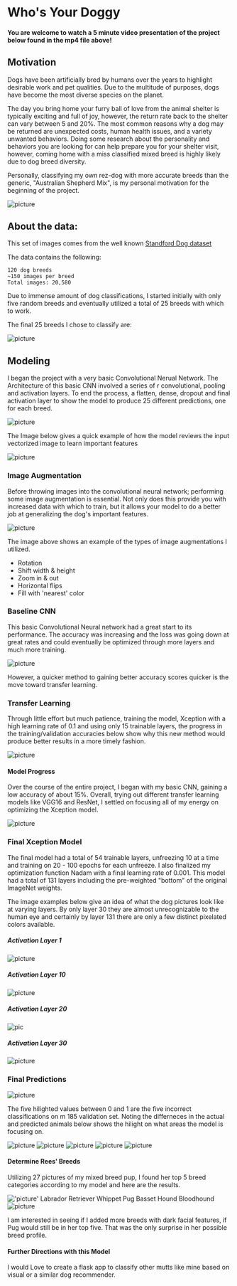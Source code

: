 # Who's Your Doggy
#### You are welcome to watch a **5 minute video** presentation of the project below found in the mp4 file above!

## Motivation

Dogs have been artificially bred by humans over the years to highlight desirable work and pet qualities. Due to the multitude of purposes, dogs have become the most diverse species on the planet.

The day you bring home your furry ball of love from the animal shelter is typically exciting and full of joy, however, the return rate back to the shelter can vary between 5 and 20%. The most common reasons why a dog may be returned are unexpected costs, human health issues, and a variety unwanted behaviors. Doing some research about the personality and behaviors you are looking for can help prepare you for your shelter visit, however, coming home with a miss classified mixed breed is highly likely due to dog breed diversity. 

Personally, classifying my own rez-dog with more accurate breeds than the generic, "Australian Shepherd Mix", is my personal motivation for the beginning of the project. 

![picture](visuals/animal_imgs/rees_unknown.png)

## About the data:

This set of images comes from the well known <a href = "http://vision.stanford.edu/aditya86/ImageNetDogs/">Standford Dog dataset</a>



The data contains the following:

    120 dog breeds
    ~150 images per breed
    Total images: 20,580

Due to immense amount of dog classifications, I started initially with only five random breeds and eventually utilized a total of 25 breeds with which to work. 

The final 25 breeds I chose to classify are: 

![picture](visuals/animal_imgs/breeds.png)


## Modeling 

I began the project with a very basic Convolutional Nerual Network. 
The Architecture of this basic CNN involved a series of r convolutional, pooling and activation layers. To end the process, a flatten, dense, dropout and final activation layer to show the model to produce 25 different predictions, one for each breed. 

![picture](visuals/NN_viz/cnnviz.jpeg)

The Image below gives a quick example of how the model reviews the input vectorized image to learn important features

![picture](visuals/NN_viz/cnn_vis.gif)

### Image Augmentation

Before throwing images into the convolutional neural network; performing some image augmentation is essential. Not only does this provide you with increased data with which to train, but it allows your model to do a better job at generalizing the dog's important features. 

![picture](/home/heather/galvanize/Final_Capstone/to_image_process_or_to_timeseries/visuals/animal_imgs/chow.png)

The image above shows an example of the types of image augmentations I utilized. 

* Rotation
* Shift width & height
* Zoom in & out
* Horizontal flips
* Fill with 'nearest' color

### Baseline CNN

This basic Convolutional Neural network had a great start to its performance. The accuracy was increasing and the loss was going down at great rates and could eventually be optimized through more layers and much more training.  

![picture](visuals/model_progress/cnn_100epochs2.png)

However, a quicker method to gaining better accuracy scores quicker is the move toward transfer learning. 


### Transfer Learning
Through little effort but much patience, training the model, Xception with a high learning rate of 0.1 and using only 15 trainable layers, the progress in the training/validation accuracies below show why this new method would produce better results in a more timely fashion.

![picture](visuals/model_progress/plus100_Xception290.png)

#### Model Progress

Over the course of the entire project, I began with my basic CNN, gaining a low accuracy of about 15%. Overall, trying out different transfer learning models like VGG16 and ResNet, I settled on focusing all of my energy on optimizing the Xception model. 

![picture](/home/heather/galvanize/Final_Capstone/to_image_process_or_to_timeseries/visuals/model_progress/model_improvements.png)



### Final Xception Model

The final model had a total of 54 trainable layers, unfreezing 10 at a time and training on 20 - 100 epochs for each unfreeze. I also finalized my optimization function Nadam with a final learning rate of 0.001. This model had a total of 131 layers including the pre-weighted "bottom" of the original ImageNet weights. 

The image examples below give an idea of what the dog pictures look like at varying layers. By only layer 30 they are almost unrecognizable to the human eye and certainly by layer 131 there are only a few distinct pixelated colors available. 

##### *Activation Layer 1*

![picture](visuals/animal_imgs/act1.gif)

##### *Activation Layer 10*

![picture](visuals/animal_imgs/act10.gif)

##### *Activation Layer 20*

![pic](visuals/animal_imgs/act20.gif)

##### *Activation Layer 30*

![picture](visuals/animal_imgs/act30.gif)




### Final Predictions

![picture](visuals/model_progress/confusion_mtx.png)

The five hilighted values between 0 and 1 are the five incorrect classifications on m 185 validation set. Noting the differneces in the actual and predicted animals below shows the hilight on what areas the model is focusing on. 


![picture](visuals/missclass/first_missclass.png)
![picture](visuals/missclass/second_missclass.png)
![picture](visuals/missclass/third_missclass.png)
![picture](visuals/missclass/fourth_missclass.png)
![picture](visuals/missclass/fifth_missclass.png)





#### Determine Rees' Breeds
Utilizing 27 pictures of my mixed breed pup, I found her top 5 breed categories according to my model and here are the results. 

!['picture'](visuals/animal_imgs/five_rees.png)
Labrador Retriever               Whippet                     Pug                  Basset Hound             Bloodhound
![picture](visuals/animal_imgs/top_five.png)

I am interested in seeing if I added more breeds with dark facial features, if Pug would still be in her top five. That was the only surprise in her possible breed profile.

#### Further Directions with this Model

I would Love to create a flask app to classify other mutts like mine based on visual or a similar dog recommender. 